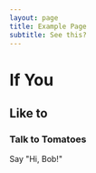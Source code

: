 ```yaml
---
layout: page
title: Example Page
subtitle: See this?
---
```

# If You
## Like to
### Talk to Tomatoes

Say "Hi, Bob!"
